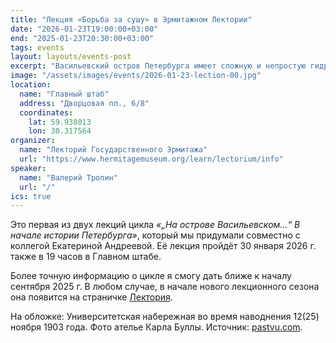 ```yaml
---
title: "Лекция «Борьба за сушу» в Эрмитажном Лектории"
date: "2026-01-23T19:00:00+03:00"
end: "2025-01-23T20:30:00+03:00"
tags: events
layout: layouts/events-post
excerpt: "Васильевский остров Петербурга имеет сложную и непростую гидрографическую историю. В одних местах первые василеостровцы справляли русла рек и рыли каналы, а в других, наоборот, подсыпали и укрепляли берега, отвоёвывая у невских вод пространство для жизни. О борьбе василеостровцев с водной стихией в первые десятилетия после основания города мы и поговорим на нашей лекции..."
image: "/assets/images/events/2026-01-23-lection-00.jpg"
location:
  name: "Главный штаб"
  address: "Дворцовая пл., 6/8"
  coordinates:
    lat: 59.938013
    lon: 30.317564
organizer:
  name: "Лекторий Государственного Эрмитажа"
  url: "https://www.hermitagemuseum.org/learn/lectorium/info"
speaker:
  name: "Валерий Тропин"
  url: "/"
ics: true
---
```


Это первая из двух лекций цикла <cite>«„На острове Васильевском…“ В начале истории Петербурга»</cite>, который мы придумали совместно с коллегой Екатериной Андреевой. Её лекция пройдёт 30 января 2026 г. также в 19 часов в Главном штабе.

Более точную информацию о цикле я смогу дать ближе к началу сентября 2025 г. В любом случае, в начале нового лекционного сезона она появится на страничке [Лектория](https://www.hermitagemuseum.org/learn/lectorium/info "Информация о лекциях в Эрмитажном Лектории").

<footer class="image-caption">
    На обложке: Университетская набережная во время наводнения 12(25) ноября 1903 года. Фото ателье Карла Буллы. Источник: <a href="https://pastvu.com/p/212671">pastvu.com</a>.
</footer>